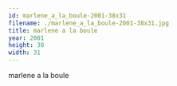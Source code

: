 ```yaml
---
id: marlene_a_la_boule-2001-38x31
filename: ./marlene_a_la_boule-2001-38x31.jpg
title: marlene a la boule
year: 2001
height: 38
width: 31
---
```


marlene a la boule
